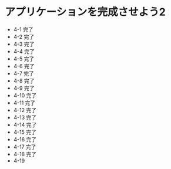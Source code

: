 # アプリケーションを完成させよう2
- 4-1 完了
- 4-2 完了
- 4-3 完了
- 4-4 完了
- 4-5 完了
- 4-6 完了
- 4-7 完了
- 4-8 完了
- 4-9 完了
- 4-10 完了
- 4-11 完了
- 4-12 完了
- 4-13 完了
- 4-14 完了
- 4-15 完了
- 4-16 完了
- 4-17 完了
- 4-18 完了
- 4-19 